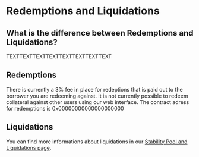 # Redemptions and Liquidations

## What is the difference between Redemptions and Liquidations?

TEXTTEXTTEXTTEXTTEXTTEXTTEXTTEXT

## Redemptions

There is currently a 3% fee in place for redeptions that is paid out to the borrower you are redeeming against. It is not currently possible to redeem collateral against other users using our web interface. The contract adress for redemptions is 0x00000000000000000000

## Liquidations

You can find more informations about liquidations in our [Stability Pool and Liquidations page](docs\2.HowDoesGravitaWork\StabilityPool.md).